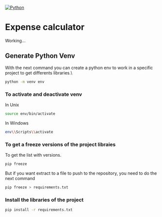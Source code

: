 [![Python](https://img.shields.io/badge/Python-3.12+-yellow?style=for-the-badge&logo=python&logoColor=white&labelColor=101010)](https://python.org)
# Expense calculator 
Working... 


## Generate Python Venv
With the next command you can create a python env to work in a specific project to get differents libraries.\
```bash
python -m venv env
```

### To activate and deactivate venv

In Unix
```bash
source env/bin/activate
```

In Windows
```bash
env\\Scripts\\activate
```

### To get a freeze versions of the project libraies
To get the list with versions.
```bash
pip freeze
```
But if you want extract to a file to push to the repository, you need to do the next command
```bash
pip freeze > requirements.txt
```

### Install the libraries of the project
```bash
pip install -r requirements.txt
```


